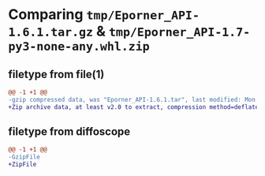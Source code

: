 # Comparing `tmp/Eporner_API-1.6.1.tar.gz` & `tmp/Eporner_API-1.7-py3-none-any.whl.zip`

## filetype from file(1)

```diff
@@ -1 +1 @@
-gzip compressed data, was "Eporner_API-1.6.1.tar", last modified: Mon Apr  1 23:46:21 2024, max compression
+Zip archive data, at least v2.0 to extract, compression method=deflate
```

## filetype from diffoscope

```diff
@@ -1 +1 @@
-GzipFile
+ZipFile
```

